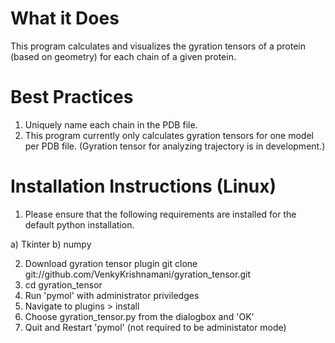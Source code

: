 What it Does
=============

This program calculates and visualizes the gyration tensors of a protein (based on geometry) for each chain of a given protein. 

Best Practices
==============

1. Uniquely name each chain in the PDB file.
2. This program currently only calculates gyration tensors for one model per PDB file. (Gyration tensor for analyzing trajectory is in development.)

Installation Instructions (Linux)
=================================

1. Please ensure that the following requirements are installed for the default python installation.

  a) Tkinter
  b) numpy
	
2. Download gyration tensor plugin
	git clone git://github.com/VenkyKrishnamani/gyration_tensor.git
3. cd gyration_tensor
4. Run 'pymol' with administrator priviledges
5. Navigate to plugins > install
6. Choose gyration_tensor.py from the dialogbox and 'OK'
7. Quit and Restart 'pymol' (not required to be administator mode)
